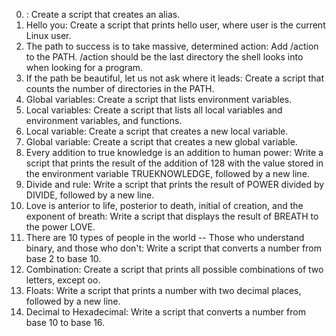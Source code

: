  0. <o>: Create a script that creates an alias.
 1. Hello you: Create a script that prints hello user, where user is the current Linux user.
 2. The path to success is to take massive, determined action: Add /action to the PATH. /action should be the last directory the shell looks into when looking for a program.
 3. If the path be beautiful, let us not ask where it leads: Create a script that counts the number of directories in the PATH.
 4. Global variables: Create a script that lists environment variables.
 5. Local variables: Create a script that lists all local variables and environment variables, and functions.
 6. Local variable: Create a script that creates a new local variable.
 7. Global variable: Create a script that creates a new global variable.
 8. Every addition to true knowledge is an addition to human power: Write a script that prints the result of the addition of 128 with the value stored in the environment variable TRUEKNOWLEDGE, followed by a new line.
 9. Divide and rule: Write a script that prints the result of POWER divided by DIVIDE, followed by a new line.
 10. Love is anterior to life, posterior to death, initial of creation, and the exponent of breath: Write a script that displays the result of BREATH to the power LOVE.
 11. There are 10 types of people in the world -- Those who understand binary, and those who don't: Write a script that converts a number from base 2 to base 10.
 12. Combination: Create a script that prints all possible combinations of two letters, except oo.
 13. Floats: Write a script that prints a number with two decimal places, followed by a new line.
 14. Decimal to Hexadecimal: Write a script that converts a number from base 10 to base 16.
